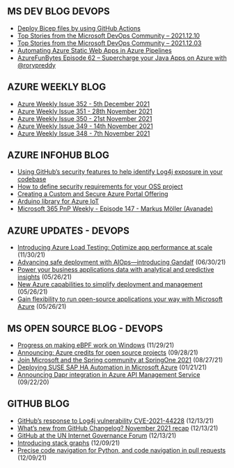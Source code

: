 ## MS DEV BLOG DEVOPS 

<!-- DEVBLOGDEVOPS:START -->
- [Deploy Bicep files by using GitHub Actions](https://devblogs.microsoft.com/devops/deploy-bicep-files-by-using-github-actions/)
- [Top Stories from the Microsoft DevOps Community – 2021.12.10](https://devblogs.microsoft.com/devops/top-stories-from-the-microsoft-devops-community-2021-12-10/)
- [Top Stories from the Microsoft DevOps Community – 2021.12.03](https://devblogs.microsoft.com/devops/top-stories-from-the-microsoft-devops-community-2021-12-03/)
- [Automating Azure Static Web Apps in Azure Pipelines](https://devblogs.microsoft.com/devops/automating-azure-static-web-apps-in-azure-pipelines/)
- [AzureFunBytes Episode 62 – Supercharge your Java Apps on Azure with @rorypreddy](https://devblogs.microsoft.com/devops/azurefunbytes-episode-62-supercharge-your-java-apps-on-azure-with-rorypreddy/)
<!-- DEVBLOGDEVOPS:END -->


## AZURE WEEKLY BLOG

<!-- AZUREWEEKLY:START -->
- [Azure Weekly Issue 352 - 5th December 2021](https://azureweekly.info/issue-352.html)
- [Azure Weekly Issue 351 - 28th November 2021](https://azureweekly.info/issue-351.html)
- [Azure Weekly Issue 350 - 21st November 2021](https://azureweekly.info/issue-350.html)
- [Azure Weekly Issue 349 - 14th November 2021](https://azureweekly.info/issue-349.html)
- [Azure Weekly Issue 348 - 7th November 2021](https://azureweekly.info/issue-348.html)
<!-- AZUREWEEKLY:END -->

## AZURE INFOHUB BLOG 

<!-- AZUREINFOHUB:START -->
- [Using GitHub’s security features to help identify Log4j exposure in your codebase](https://github.blog/2021-12-14-using-githubs-security-features-identify-log4j-exposure-codebase/)
- [How to define security requirements for your OSS project](https://github.blog/2021-12-14-how-to-define-security-requirements-for-your-oss-project/)
- [Creating a Custom and Secure Azure Portal Offering](https://techcommunity.microsoft.com/t5/azure-architecture-blog/creating-a-custom-and-secure-azure-portal-offering/ba-p/3038344)
- [Arduino library for Azure IoT](https://techcommunity.microsoft.com/t5/internet-of-things-blog/arduino-library-for-azure-iot/ba-p/3034455)
- [Microsoft 365 PnP Weekly - Episode 147 - Markus Möller &lpar;Avanade&rpar;](https://techcommunity.microsoft.com/t5/microsoft-365-pnp-blog/microsoft-365-pnp-weekly-episode-147-markus-m%C3%B6ller-avanade/ba-p/3037250)
<!-- AZUREINFOHUB:END -->


## AZURE UPDATES - DEVOPS 

<!-- AZUREUPDATES:START -->

 - [Introducing Azure Load Testing: Optimize app performance at scale](https://azure.microsoft.com/blog/introducing-azure-load-testing-optimize-app-performance-at-scale/) (11/30/21)
 - [Advancing safe deployment with AIOps—introducing Gandalf](https://azure.microsoft.com/blog/advancing-safe-deployment-with-aiops-introducing-gandalf/) (06/30/21)
 - [Power your business applications data with analytical and predictive insights](https://azure.microsoft.com/blog/power-your-business-applications-data-with-analytical-and-predictive-insights/) (05/26/21)
 - [New Azure capabilities to simplify deployment and management](https://azure.microsoft.com/blog/new-azure-capabilities-to-simplify-deployment-and-management/) (05/26/21)
 - [Gain flexibility to run open-source applications your way with Microsoft Azure](https://azure.microsoft.com/blog/gain-flexibility-to-run-open-source-applications-your-way-with-microsoft-azure/) (05/26/21)
<!-- AZUREUPDATES:END -->


## MS OPEN SOURCE BLOG - DEVOPS 

<!-- MSOPENSOURCEBLOG:START -->

 - [Progress on making eBPF work on Windows](https://cloudblogs.microsoft.com/opensource/2021/11/29/progress-on-making-ebpf-work-on-windows/) (11/29/21)
 - [Announcing: Azure credits for open source projects](https://cloudblogs.microsoft.com/opensource/2021/09/28/announcing-azure-credits-for-open-source-projects/) (09/28/21)
 - [Join Microsoft and the Spring community at SpringOne 2021](https://cloudblogs.microsoft.com/opensource/2021/08/27/join-microsoft-and-the-spring-community-at-springone-2021/) (08/27/21)
 - [Deploying SUSE SAP HA Automation in Microsoft Azure](https://cloudblogs.microsoft.com/opensource/2021/01/21/deploying-suse-sap-ha-automation-in-microsoft-azure/) (01/21/21)
 - [Announcing Dapr integration in Azure API Management Service](https://cloudblogs.microsoft.com/opensource/2020/09/22/announcing-dapr-integration-azure-api-management-service-apim/) (09/22/20)
<!-- MSOPENSOURCEBLOG:END -->


## GITHUB BLOG


<!-- GITHUB:START -->

 - [GitHub’s response to Log4j vulnerability CVE-2021-44228](https://github.blog/2021-12-13-githubs-response-to-log4j-vulnerability-cve-2021-44228/) (12/13/21)
 - [What’s new from GitHub Changelog? November 2021 recap](https://github.blog/2021-12-13-whats-new-from-github-changelog-november-2021-recap/) (12/13/21)
 - [GitHub at the UN Internet Governance Forum](https://github.blog/2021-12-13-github-at-the-un-internet-governance-forum/) (12/13/21)
 - [Introducing stack graphs](https://github.blog/2021-12-09-introducing-stack-graphs/) (12/09/21)
 - [Precise code navigation for Python, and code navigation in pull requests](https://github.blog/2021-12-09-precise-code-navigation-python-code-navigation-pull-requests/) (12/09/21)
<!-- GITHUB:END -->
